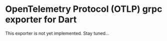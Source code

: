 # OpenTelemetry Protocol (OTLP) grpc exporter for Dart

This exporter is not yet implemented. Stay tuned...

